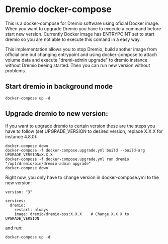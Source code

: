 # Dremio docker-compose

This is a docker-compose for Dremio software using oficial Docker image. When you want to upgrade Dremio you have to execute a command before start new version. Currently Docker image has ENTRYPOINT set to start dremio so you are not able to execute this comand in a easy way.

This implementation allows you to stop Dremio, build another image from official one but changing entrypoint and using docker-compose to attach volume data and execute "dremi-admin upgrade" to dremio instance without Dremio beeing started. Then you can run new version without problems.

## Start dremio in background mode
```
docker-compose up -d
```

## Upgrade dremio to new version:

If you want to upgrade dremio to certain version these are the steps you have to follow (set UPGRADE_VERSION to desired version, replace X.X.X for instance 4.8.0):
```
docker-compose down
docker-compose -f docker-compose.upgrade.yml build --build-arg UPGRADE_VERSION=X.X.X
docker-compose -f docker-compose.upgrade.yml run dremio "/opt/dremio/bin/dremio-admin upgrade"
docker-compose down
```

Right now, you only have to change version in docker-compose.yml to the new version:
```
version: "3"

services:
  dremio:
    restart: always
    image: dremio/dremio-oss:X.X.X    # Change X.X.X to UPGRADE_VERSION

```

and run:
```
docker-compose up -d
```

